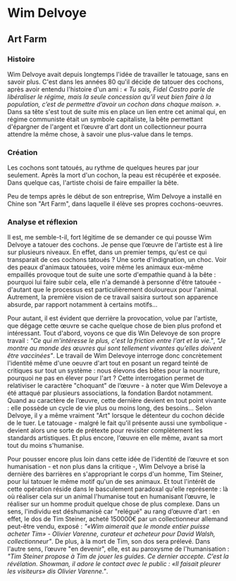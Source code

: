 # Wim Delvoye

## Art Farm

### Histoire

Wim Delvoye avait depuis longtemps l'idée de travailler le tatouage, sans en savoir plus. C'est dans les années 80 qu'il décide de tatouer des cochons, après avoir entendu l'histoire d'un ami : *« Tu sais, Fidel Castro parle de libéraliser le régime, mais la seule concession qu’il veut bien faire à la population, c’est de permettre d’avoir un cochon dans chaque maison. »*. Dans sa tête s'est tout de suite mis en place un lien entre cet animal qui, en régime communiste était un symbole capitaliste, la bête permettant d'épargner de l'argent et l’œuvre d'art dont un collectionneur pourra attendre la même chose, à savoir une plus-value dans le temps.

### Création

Les cochons sont tatoués, au rythme de quelques heures par jour seulement. Après la mort d'un cochon, la peau est récupérée et exposée. Dans quelque cas, l'artiste choisi de faire empailler la bête.

Peu de temps après le début de son entreprise, Wim Delvoye a installé en Chine son "Art Farm", dans laquelle il élève ses propres cochons-oeuvres.

### Analyse et réflexion

Il est, me semble-t-il, fort légitime de se demander ce qui pousse Wim Delvoye a tatouer des cochons. Je pense que l’œuvre de l'artiste est à lire sur plusieurs niveaux. En effet, dans un premier temps, qu'est ce qui transparait de ces cochons tatoués ? Une sorte d'indignation, un choc. Voir des peaux d'animaux tatouées, voire même les animaux eux-même empaillés provoque tout de suite une sorte d'empathie quand à la bête : pourquoi lui faire subir cela, elle n'a demandé à personne d'être tatouée - d'autant que le processus est particulièrement douloureux pour l'animal. Autrement, la première vision de ce travail saisira surtout son apparence absurde, par rapport notamment à certains motifs...

Pour autant, il est évident que derrière la provocation, volue par l'artiste, que dégage cette œuvre se cache quelque chose de bien plus profond et intéressant. Tout d'abord, voyons ce que dis Win Delevoye de son propre travail : *"Ce qui m'intéresse le plus, c'est la friction entre l'art et la vie."*, *"Je montre au monde des œuvres qui sont tellement vivantes qu’elles doivent être vaccinées"*. Le travail de Wim Delevoye interroge donc concrètement l'identité même d'une oeuvre d'art tout en posant un regard teinté de critiques sur tout un système : nous élevons des bêtes pour la nourriture, pourquoi ne pas en élever pour l'art ? Cette interrogation permet de relativiser le caractère "choquant" de l’œuvre - à noter que Wim Delevoye a été attaqué par plusieurs associations, la fondation Bardot notamment. Quand au caractère de l’œuvre, cette dernière devient en tout point vivante : elle possède un cycle de vie plus ou moins long, des besoins... Selon Delvoye, il y a même vraiment "Art" lorsque le détenteur du cochon décide de le tuer. Le tatouage - malgré le fait qu'il présente aussi une symbolique - devient alors une sorte de prétexte pour revisiter complètement les standards artistiques. Et plus encore, l’œuvre en elle même, avant sa mort tout du moins s'humanise.

Pour pousser encore plus loin dans cette idée de l'identité de l’œuvre et son humanisation - et non plus dans la critique -, Wim Delvoye a brisé la dernière des barrières en s'appropriant le corps d'un homme, Tim Steiner, pour lui tatouer le même motif qu'un de ses animaux. Et tout l'intérêt de cette opération réside dans le basculement paradoxal qu'elle représente : là où réaliser cela sur un animal l'humanise tout en humanisant l’œuvre, le réaliser sur un homme produit quelque chose de plus complexe. Dans un sens, l'individu est déshumanisé car "relégué" au rang d’œuvre d'art : en effet, le dos de Tim Steiner, acheté 150000€ par un collectionneur allemand peut-être vendu, exposé : *"«Wim aimerait que le monde entier puisse acheter Tim» - Olivier Varenne, curateur et acheteur pour David Walsh, collectionneur"*. De plus, à la mort de Tim, son dos sera prélevé. Dans l'autre sens, l’œuvre "en devenir", elle, est au paroxysme de l'humanisation : *"Tim Steiner propose à Tim de jouer les guides. Ce dernier accepte. C’est la révélation. Showman, il adore le contact avec le public : «Il faisait pleurer les visiteurs» dis Olivier Varenne."*. 

